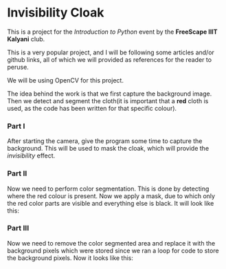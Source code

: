 # Invisibility Cloak 

This is a project for the *Introduction to Python* event by the **FreeScape IIIT Kalyani** club.

This is a very popular project, and I will be following some articles and/or github links, all of which we will provided as references for the reader to peruse.

We will be using OpenCV for this project. 

The idea behind the work is that we first capture the background image. Then we detect and segment the cloth(it is important that a **red** cloth is used, as the code has been written for that specific colour).


### Part I

After starting the camera, give the program some time to capture the background. This will be used to mask the cloak, which will provide the *invisibility* effect.

### Part II

Now we need to perform color segmentation. This is done by detecting where the red colour is present. Now we apply a mask, due to which only the red color parts are visible and everything else is black. It will look like this: 

### Part III

Now we need to remove the color segmented area and replace it with the background pixels which were stored since we ran a loop for code to store the background pixels. Now it looks like this: 




